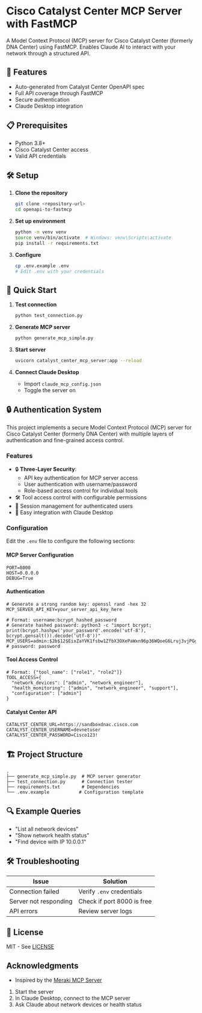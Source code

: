 # Cisco Catalyst Center MCP Server with FastMCP

A Model Context Protocol (MCP) server for Cisco Catalyst Center (formerly DNA Center) using FastMCP. Enables Claude AI to interact with your network through a structured API.

## 🚀 Features

- Auto-generated from Catalyst Center OpenAPI spec
- Full API coverage through FastMCP
- Secure authentication
- Claude Desktop integration

## 📋 Prerequisites

- Python 3.8+
- Cisco Catalyst Center access
- Valid API credentials

## 🛠️ Setup

1. **Clone the repository**

   ```bash
   git clone <repository-url>
   cd openapi-to-fastmcp
   ```

2. **Set up environment**

   ```bash
   python -m venv venv
   source venv/bin/activate  # Windows: venv\Scripts\activate
   pip install -r requirements.txt
   ```

3. **Configure**

   ```bash
   cp .env.example .env
   # Edit .env with your credentials
   ```

## 🚀 Quick Start

1. **Test connection**
   ```bash
   python test_connection.py
   ```

2. **Generate MCP server**
   ```bash
   python generate_mcp_simple.py
   ```

3. **Start server**
   ```bash
   uvicorn catalyst_center_mcp_server:app --reload
   ```

4. **Connect Claude Desktop**
   - Import `claude_mcp_config.json`
   - Toggle the server on

## 🔒 Authentication System

This project implements a secure Model Context Protocol (MCP) server for Cisco Catalyst Center (formerly DNA Center) with multiple layers of authentication and fine-grained access control.

### Features

- 🔒 **Three-Layer Security**:
  - API key authentication for MCP server access
  - User authentication with username/password
  - Role-based access control for individual tools
- 🛠️ Tool access control with configurable permissions
- 🔄 Session management for authenticated users
- 🚀 Easy integration with Claude Desktop

### Configuration

Edit the `.env` file to configure the following sections:

#### MCP Server Configuration
```
PORT=8000
HOST=0.0.0.0
DEBUG=True
```

#### Authentication
```
# Generate a strong random key: openssl rand -hex 32
MCP_SERVER_API_KEY=your_server_api_key_here

# Format: username:bcrypt_hashed_password
# Generate hashed password: python3 -c "import bcrypt; print(bcrypt.hashpw('your_password'.encode('utf-8'), bcrypt.gensalt()).decode('utf-8'))"
MCP_USERS=admin:$2b$12$EixZaYVK1fsbw1ZfbX3OXePaWxn96p36WQoeG6Lruj3vjPGga31lW  # password: password
```

#### Tool Access Control
```
# Format: {"tool_name": ["role1", "role2"]}
TOOL_ACCESS={
  "network_devices": ["admin", "network_engineer"],
  "health_monitoring": ["admin", "network_engineer", "support"],
  "configuration": ["admin"]
}
```

#### Catalyst Center API
```
CATALYST_CENTER_URL=https://sandboxdnac.cisco.com
CATALYST_CENTER_USERNAME=devnetuser
CATALYST_CENTER_PASSWORD=Cisco123!
```

## 🏗️ Project Structure

```text
.
├── generate_mcp_simple.py  # MCP server generator
├── test_connection.py      # Connection tester
├── requirements.txt        # Dependencies
└── .env.example           # Configuration template
```

## 🔍 Example Queries

- "List all network devices"
- "Show network health status"
- "Find device with IP 10.0.0.1"

## 🛠 Troubleshooting

| Issue | Solution |
|-------|----------|
| Connection failed | Verify `.env` credentials |
| Server not responding | Check if port 8000 is free |
| API errors | Review server logs |

## 📄 License

MIT - See [LICENSE](LICENSE)

## Acknowledgments

- Inspired by the [Meraki MCP Server](https://github.com/kiskander/meraki-mcp-server)

1. Start the server
2. In Claude Desktop, connect to the MCP server
3. Ask Claude about network devices or health status
